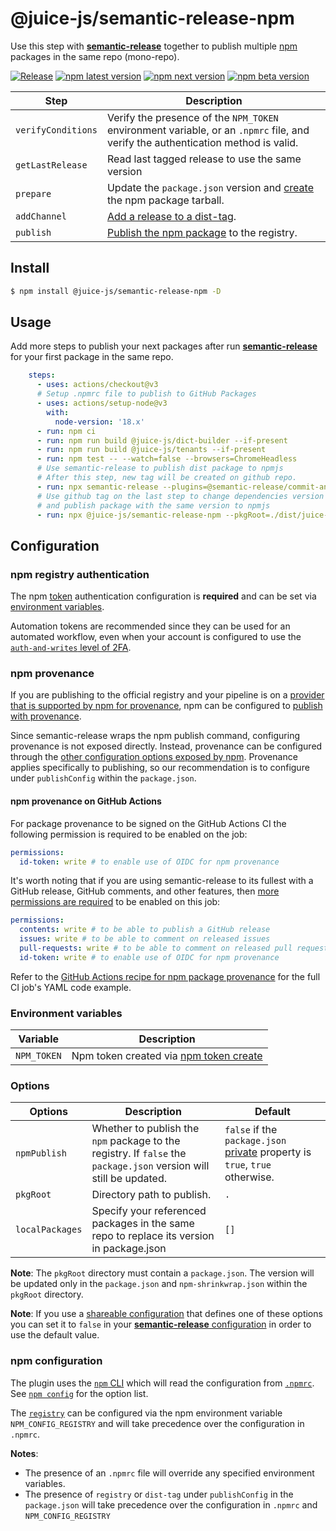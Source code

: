 # @juice-js/semantic-release-npm

Use this step with [**semantic-release**](https://github.com/semantic-release/semantic-release) together to publish multiple [npm](https://www.npmjs.com) packages in the same repo (mono-repo).

[![Release](https://github.com/juice-js/semantic-release-npm/actions/workflows/release.yml/badge.svg?branch=master)](https://github.com/juice-js/semantic-release-npm/actions/workflows/release.yml) [![npm latest version](https://img.shields.io/npm/v/@juice-js/semantic-release-npm/latest.svg)](https://www.npmjs.com/package/@juice-js/semantic-release-npm)
[![npm next version](https://img.shields.io/npm/v/@juice-js/semantic-release-npm/next.svg)](https://www.npmjs.com/package/@juice-js/semantic-release-npm)
[![npm beta version](https://img.shields.io/npm/v/@juice-js/semantic-release-npm/beta.svg)](https://www.npmjs.com/package/@juice-js/semantic-release-npm)

| Step               | Description                                                                                                                      |
| ------------------ | -------------------------------------------------------------------------------------------------------------------------------- |
| `verifyConditions` | Verify the presence of the `NPM_TOKEN` environment variable, or an `.npmrc` file, and verify the authentication method is valid. |
| `getLastRelease` | Read last tagged release to use the same version |
| `prepare`          | Update the `package.json` version and [create](https://docs.npmjs.com/cli/pack) the npm package tarball.                         |
| `addChannel`       | [Add a release to a dist-tag](https://docs.npmjs.com/cli/dist-tag).                                                              |
| `publish`          | [Publish the npm package](https://docs.npmjs.com/cli/publish) to the registry.                                                   |

## Install

```bash
$ npm install @juice-js/semantic-release-npm -D
```

## Usage

Add more steps to publish your next packages after run [**semantic-release**](https://github.com/semantic-release/semantic-release) for your first package in the same repo.

```yml
    steps:
      - uses: actions/checkout@v3
      # Setup .npmrc file to publish to GitHub Packages
      - uses: actions/setup-node@v3
        with:
          node-version: '18.x'
      - run: npm ci
      - run: npm run build @juice-js/dict-builder --if-present
      - run: npm run build @juice-js/tenants --if-present
      - run: npm test -- --watch=false --browsers=ChromeHeadless
      # Use semantic-release to publish dist package to npmjs
      # After this step, new tag will be created on github repo.
      - run: npx semantic-release --plugins=@semantic-release/commit-analyzer,@semantic-release/release-notes-generator,@semantic-release/npm --pkgRoot=./dist/juice-js/dict-builder
      # Use github tag on the last step to change dependencies version
      # and publish package with the same version to npmjs
      - run: npx @juice-js/semantic-release-npm --pkgRoot=./dist/juice-js/tenants --localPackages=@juice-js/dict-builder --debug
```

## Configuration

### npm registry authentication

The npm [token](https://docs.npmjs.com/about-access-tokens) authentication configuration is **required** and can be set via [environment variables](#environment-variables).

Automation tokens are recommended since they can be used for an automated workflow, even when your account is configured to use the [`auth-and-writes` level of 2FA](https://docs.npmjs.com/about-two-factor-authentication#authorization-and-writes).

### npm provenance

If you are publishing to the official registry and your pipeline is on a [provider that is supported by npm for provenance](https://docs.npmjs.com/generating-provenance-statements#provenance-limitations), npm can be configured to [publish with provenance](https://docs.npmjs.com/generating-provenance-statements).

Since semantic-release wraps the npm publish command, configuring provenance is not exposed directly.
Instead, provenance can be configured through the [other configuration options exposed by npm](https://docs.npmjs.com/generating-provenance-statements#using-third-party-package-publishing-tools).
Provenance applies specifically to publishing, so our recommendation is to configure under `publishConfig` within the `package.json`.

#### npm provenance on GitHub Actions

For package provenance to be signed on the GitHub Actions CI the following permission is required
to be enabled on the job:

```yaml
permissions:
  id-token: write # to enable use of OIDC for npm provenance
```

It's worth noting that if you are using semantic-release to its fullest with a GitHub release, GitHub comments,
and other features, then [more permissions are required](https://github.com/semantic-release/github#github-authentication) to be enabled on this job:

```yaml
permissions:
  contents: write # to be able to publish a GitHub release
  issues: write # to be able to comment on released issues
  pull-requests: write # to be able to comment on released pull requests
  id-token: write # to enable use of OIDC for npm provenance
```

Refer to the [GitHub Actions recipe for npm package provenance](https://semantic-release.gitbook.io/semantic-release/recipes/ci-configurations/github-actions#.github-workflows-release.yml-configuration-for-node-projects) for the full CI job's YAML code example.

### Environment variables

| Variable    | Description                                                                                                                   |
| ----------- | ----------------------------------------------------------------------------------------------------------------------------- |
| `NPM_TOKEN` | Npm token created via [npm token create](https://docs.npmjs.com/getting-started/working_with_tokens#how-to-create-new-tokens) |

### Options

| Options      | Description                                                                                                        | Default                                                                                                                          |
| ------------ | ------------------------------------------------------------------------------------------------------------------ | -------------------------------------------------------------------------------------------------------------------------------- |
| `npmPublish` | Whether to publish the `npm` package to the registry. If `false` the `package.json` version will still be updated. | `false` if the `package.json` [private](https://docs.npmjs.com/files/package.json#private) property is `true`, `true` otherwise. |
| `pkgRoot`    | Directory path to publish.                                                                                         | `.`                                                                                                                              |
| `localPackages` | Specify your referenced packages in the same repo to replace its version in package.json    | `[]`                                                                                                                          |

**Note**: The `pkgRoot` directory must contain a `package.json`. The version will be updated only in the `package.json` and `npm-shrinkwrap.json` within the `pkgRoot` directory.

**Note**: If you use a [shareable configuration](https://github.com/semantic-release/semantic-release/blob/master/docs/usage/shareable-configurations.md#shareable-configurations) that defines one of these options you can set it to `false` in your [**semantic-release** configuration](https://github.com/semantic-release/semantic-release/blob/master/docs/usage/configuration.md#configuration) in order to use the default value.

### npm configuration

The plugin uses the [`npm` CLI](https://github.com/npm/cli) which will read the configuration from [`.npmrc`](https://docs.npmjs.com/files/npmrc). See [`npm config`](https://docs.npmjs.com/misc/config) for the option list.

The [`registry`](https://docs.npmjs.com/misc/registry) can be configured via the npm environment variable `NPM_CONFIG_REGISTRY` and will take precedence over the configuration in `.npmrc`.

**Notes**:

- The presence of an `.npmrc` file will override any specified environment variables.
- The presence of `registry` or `dist-tag` under `publishConfig` in the `package.json` will take precedence over the configuration in `.npmrc` and `NPM_CONFIG_REGISTRY`
